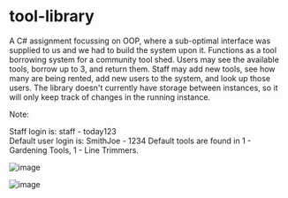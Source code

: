 # tool-library
A C# assignment focussing on OOP, where a sub-optimal interface was supplied to us and we had to build the system upon it. Functions as a tool borrowing system for a community tool shed. Users may see the available tools, borrow up to 3, and return them. 
Staff may add new tools, see how many are being rented, add new users to the system, and look up those users.
The library doesn't currently have storage between instances, so it will only keep track of changes in the running instance.

Note:

Staff login is: staff - today123<br>
Default user login is: SmithJoe - 1234
Default tools are found in 1 - Gardening Tools, 1 - Line Trimmers.


![image](https://user-images.githubusercontent.com/82748756/162881964-6abfde79-c31f-4e01-b55d-7e01e3a93f27.png)

![image](https://user-images.githubusercontent.com/82748756/162882064-cf3fcab5-8ac7-4a68-9e5d-cc2b3fbbb20d.png)
